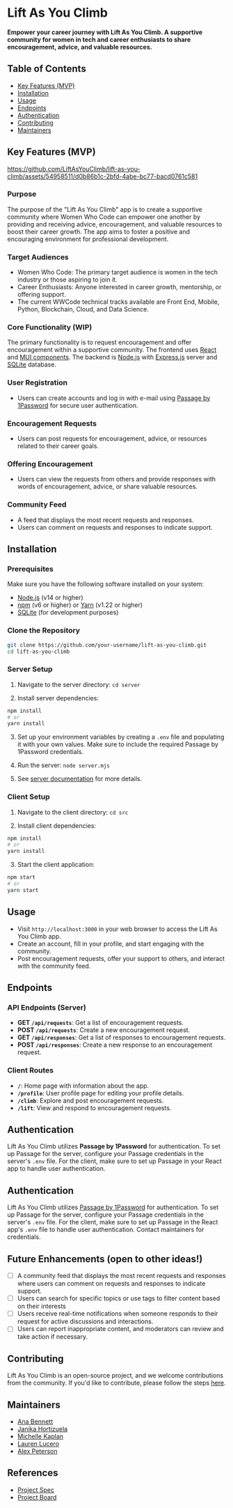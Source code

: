 # Lift As You Climb

**Empower your career journey with Lift As You Climb. A supportive community for women in tech and career enthusiasts to share encouragement, advice, and valuable resources.**

## Table of Contents

- [Key Features (MVP)](#key-features)
- [Installation](#installation)
- [Usage](#usage)
- [Endpoints](#endpoints)
- [Authentication](#authentication)
- [Contributing](#contributing)
- [Maintainers](#maintainers)

## Key Features (MVP)

https://github.com/LiftAsYouClimb/lift-as-you-climb/assets/54958511/d0b86b1c-2bfd-4abe-bc77-bacd0761c581

### Purpose

The purpose of the "Lift As You Climb" app is to create a supportive community where Women Who Code can empower one another by providing and receiving advice, encouragement, and valuable resources to boost their career growth. The app aims to foster a positive and encouraging environment for professional development.

### Target Audiences

- Women Who Code: The primary target audience is women in the tech industry or those aspiring to join it.
- Career Enthusiasts: Anyone interested in career growth, mentorship, or offering support.
- The current WWCode technical tracks available are Front End, Mobile, Python, Blockchain, Cloud, and Data Science.

### Core Functionality (WIP)

The primary functionality is to request encouragement and offer encouragement within a supportive community. The frontend uses [React](https://react.dev/) and [MUI components](https://react.dev/). The backend is [Node.js](https://nodejs.org/en) with [Express.js](https://expressjs.com/) server and [SQLite](https://www.sqlite.org/index.html) database.

### User Registration

- Users can create accounts and log in with e-mail using [Passage by 1Password](https://docs.passage.id/) for secure user authentication.

### Encouragement Requests

- Users can post requests for encouragement, advice, or resources related to their career goals.

### Offering Encouragement

- Users can view the requests from others and provide responses with words of encouragement, advice, or share valuable resources.

### Community Feed

- A feed that displays the most recent requests and responses.
- Users can comment on requests and responses to indicate support.

## Installation

### Prerequisites

Make sure you have the following software installed on your system:

- [Node.js](https://nodejs.org/) (v14 or higher)
- [npm](https://www.npmjs.com/) (v6 or higher) or [Yarn](https://yarnpkg.com/) (v1.22 or higher)
- [SQLite](https://www.sqlite.org/) (for development purposes)

### Clone the Repository

```bash
git clone https://github.com/your-username/lift-as-you-climb.git
cd lift-as-you-climb
```

### Server Setup

1. Navigate to the server directory: `cd server`

2. Install server dependencies:

```bash
npm install
# or
yarn install
```

3. Set up your environment variables by creating a `.env` file and populating it with your own values. Make sure to include the required Passage by 1Password credentials.

4. Run the server: `node server.mjs`

5. See [server documentation](/server/README.md) for more details.

### Client Setup

1. Navigate to the client directory: `cd src`

2. Install client dependencies:

```bash
npm install
# or
yarn install
```

3. Start the client application:

```bash
npm start
# or
yarn start
```

## Usage

- Visit `http://localhost:3000` in your web browser to access the Lift As You Climb app.
- Create an account, fill in your profile, and start engaging with the community.
- Post encouragement requests, offer your support to others, and interact with the community feed.

## Endpoints

### API Endpoints (Server)

- **GET `/api/requests`**: Get a list of encouragement requests.
- **POST `/api/requests`**: Create a new encouragement request.
- **GET `/api/responses`**: Get a list of responses to encouragement requests.
- **POST `/api/responses`**: Create a new response to an encouragement request.

### Client Routes

- **`/`**: Home page with information about the app.
- **`/profile`**: User profile page for editing your profile details.
- **`/climb`**: Explore and post encouragement requests.
- **`/lift`**: View and respond to encouragement requests.

## Authentication

Lift As You Climb utilizes **Passage by 1Password** for authentication. To set up Passage for the server, configure your Passage credentials in the server's `.env` file. For the client, make sure to set up Passage in your React app to handle user authentication.

## Authentication

Lift As You Climb utilizes [Passage by 1Password](https://passage.1password.com/) for authentication. To set up Passage for the server, configure your Passage credentials in the server's `.env` file. For the client, make sure to set up Passage in the React app's `.env` file to handle user authentication. Contact maintainers for credentials.

## Future Enhancements (open to other ideas!)

- [ ] A community feed that displays the most recent requests and responses where users can comment on requests and responses to indicate support.
- [ ] Users can search for specific topics or use tags to filter content based on their interests
- [ ] Users receive real-time notifications when someone responds to their request for active discussions and interactions.
- [ ] Users can report inappropriate content, and moderators can review and take action if necessary.

## Contributing

Lift As You Climb is an open-source project, and we welcome contributions from the community. If you'd like to contribute, please follow the steps [here](CONTRIBUTORS.md).

## Maintainers

- [Ana Bennett](https://github.com/AnaBennett11)
- [Janika Hortizuela](https://github.com/jhortizu01)
- [Michelle Kaplan](https://github.com/michellekaplan7)
- [Lauren Lucero](https://github.com/laurenlucero)
- [Alex Peterson](https://github.com/apete12)

## References

- [Project Spec](https://docs.google.com/document/d/1VF3_uomIGOv31lkQGOFbA9KwBvtE7aRUtUgRR_IoI1g/edit?usp=sharing)
- [Project Board](https://github.com/orgs/LiftAsYouClimb/projects/1)
